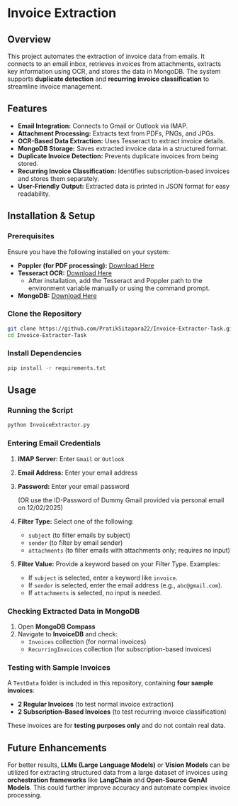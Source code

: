 # Invoice Extraction

## Overview
This project automates the extraction of invoice data from emails. It connects to an email inbox, retrieves invoices from attachments, extracts key information using OCR, and stores the data in MongoDB. The system supports **duplicate detection** and **recurring invoice classification** to streamline invoice management.

## Features
- **Email Integration:** Connects to Gmail or Outlook via IMAP.
- **Attachment Processing:** Extracts text from PDFs, PNGs, and JPGs.
- **OCR-Based Data Extraction:** Uses Tesseract to extract invoice details.
- **MongoDB Storage:** Saves extracted invoice data in a structured format.
- **Duplicate Invoice Detection:** Prevents duplicate invoices from being stored.
- **Recurring Invoice Classification:** Identifies subscription-based invoices and stores them separately.
- **User-Friendly Output:** Extracted data is printed in JSON format for easy readability.

## Installation & Setup

### Prerequisites
Ensure you have the following installed on your system:

- **Poppler (for PDF processing):** [Download Here](https://github.com/oschwartz10612/poppler-windows/releases)
- **Tesseract OCR:** [Download Here](https://github.com/UB-Mannheim/tesseract/wiki)
  - After installation, add the Tesseract and Poppler path to the environment variable manually or using the command prompt.
- **MongoDB:** [Download Here](https://www.mongodb.com/try/download/community)


### Clone the Repository
```bash
git clone https://github.com/PratikSitapara22/Invoice-Extractor-Task.git
cd Invoice-Extractor-Task
```

### Install Dependencies
```bash
pip install -r requirements.txt
```

## Usage

### Running the Script
```bash
python InvoiceExtractor.py
```

### Entering Email Credentials
1. **IMAP Server:** Enter `Gmail` or `Outlook`
2. **Email Address:** Enter your email address
3. **Password:** Enter your email password
   
   (OR use the ID-Password of Dummy Gmail provided via personal email on 12/02/2025)
4. **Filter Type:** Select one of the following:
   - `subject` (to filter emails by subject)
   - `sender` (to filter by email sender)
   - `attachments` (to filter emails with attachments only; requires no input)
5. **Filter Value:** Provide a keyword based on your Filter Type. Examples:
   - If `subject` is selected, enter a keyword like `invoice`.
   - If `sender` is selected, enter the email address (e.g., `abc@gmail.com`).
   - If `attachments` is selected, no input is needed.

### Checking Extracted Data in MongoDB
1. Open **MongoDB Compass** 
2. Navigate to **InvoiceDB** and check:
   - `Invoices` collection (for normal invoices)
   - `RecurringInvoices` collection (for subscription-based invoices)

### Testing with Sample Invoices

A `TestData` folder is included in this repository, containing **four sample invoices**:
- **2 Regular Invoices** (to test normal invoice extraction)
- **2 Subscription-Based Invoices** (to test recurring invoice classification)

These invoices are for **testing purposes only** and do not contain real data.

## Future Enhancements
For better results, **LLMs (Large Language Models)** or **Vision Models** can be utilized for extracting structured data from a large dataset of invoices using **orchestration frameworks** like **LangChain** and **Open-Source GenAI Models**. This could further improve accuracy and automate complex invoice processing.


